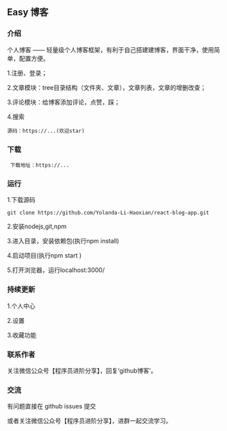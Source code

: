 ## Easy 博客
### 介绍
个人博客 —— 轻量级个人博客框架，有利于自己搭建建博客，界面干净，使用简单，配置方便。

1.注册、登录；

2.文章模块：tree目录结构（文件夹、文章），文章列表，文章的增删改查；

3.评论模块：给博客添加评论，点赞，踩；

4.搜索

    源码：https://...(欢迎star)

### 下载
     下载地址：https://...
### 运行
1.下载源码
    
    git clone https://github.com/Yolanda-Li-Haoxian/react-blog-app.git

2.安装nodejs,git,npm

3.进入目录，安装依赖包(执行npm install)

4.启动项目(执行npm start )

5.打开浏览器，运行localhost:3000/
### 持续更新
1.个人中心

2.设置

3.收藏功能

### 联系作者
关注微信公众号【程序员进阶分享】，回复‘github博客’。
### 交流
有问题直接在 github issues 提交

或者关注微信公众号【程序员进阶分享】，进群一起交流学习。


